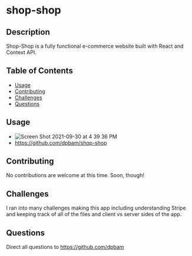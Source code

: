 # shop-shop

## Description

Shop-Shop is a fully functional e-commerce website built with React and Context API.

## Table of Contents

- [Usage](#usage)
- [Contributing](#contributing)
- [Challenges](#challenges)
- [Questions](#questions)

## Usage

- ![Screen Shot 2021-09-30 at 4 39 36 PM](https://user-images.githubusercontent.com/82355287/135539296-f2c6d7c9-e641-406d-bcd3-3b7c21c09bb6.png)
- https://github.com/dpbam/shop-shop

## Contributing

No contributions are welcome at this time. Soon, though!

## Challenges

I ran into many challenges making this app including understanding Stripe and keeping track of all of the files and client vs server sides of the app.

## Questions

Direct all questions to https://github.com/dpbam

